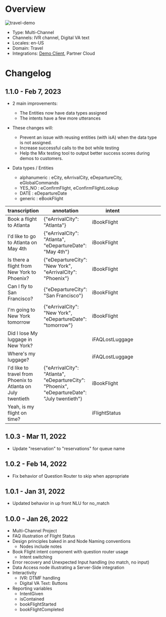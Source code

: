 # Overview

![travel-demo](https://user-images.githubusercontent.com/26783/155430263-65b06b5a-35c0-44a2-b96a-e568103c7591.gif)

* Type: Multi-Channel
* Channels: IVR channel, Digital VA text
* Locales: en-US
* Domain: Travel
* Integrations: [Demo Client](https://github.com/nuance-communications/mix-demo-client-azstaticwebapps), Partner Cloud

# Changelog

## 1.1.0 - Feb 7, 2023
* 2 main improvements:
    * The Entities now have data types assigned
    * The intents have a few more utterances

* These changes will:
	* Prevent an issue with reusing entities (with isA) when the data type is not assigned. 
	* Increase successful calls to the bot while testing 
	* Help the Mix testing tool to output better success scores during demos to customers. 

* Data types / Entities
  * alphanumeric : eCity, eArrivalCity, eDepartureCity, eGlobalCommands
  * YES_NO : eConfirmFlight, eConfirmFlightLookup
  * DATE : eDepartureDate
  * generic : eBookFlight

| transcription                                                | annotation                                                                                   | intent           |   |   |   |   |   |   |   |
|--------------------------------------------------------------|----------------------------------------------------------------------------------------------|------------------|---|---|---|---|---|---|---|
| Book a flight to Atlanta                                     | {"eArrivalCity": "Atlanta"}                                                                  | iBookFlight      |   |   |   |   |   |   |   |
| I'd like to go to Atlanta on May 4th                         | {"eArrivalCity": "Atlanta", "eDepartureDate": "May 4th"}                                     | iBookFlight      |   |   |   |   |   |   |   |
| Is there a flight from New York to Phoenix?                  | {"eDepartureCity": "New York", "eArrivalCity": "Phoenix"}                                    | iBookFlight      |   |   |   |   |   |   |   |
| Can I fly to San Francisco?                                  | {"eDepartureCity": "San Francisco"}                                                          | iBookFlight      |   |   |   |   |   |   |   |
| I'm going to New York tomorrow                               | {"eArrivalCity": "New York", "eDepartureDate": "tomorrow"}                                   | iBookFlight      |   |   |   |   |   |   |   |
| Did I lose My luggage in New York?                           |                                                                                              | iFAQLostLuggage  |   |   |   |   |   |   |   |
| Where's my luggage?                                          |                                                                                              | iFAQLostLuggage  |   |   |   |   |   |   |   |
| I'd like to travel from Phoenix to Atlanta on July twentieth | {"eArrivalCity": "Atlanta", "eDepartureCity": "Phoenix", "eDepartureDate": "July twentieth"} | iBookFlight      |   |   |   |   |   |   |   |
| Yeah, is my flight on time?                                  |                                                                                              | iFlightStatus    |   |   |   |   |   |   |   |


## 1.0.3 - Mar 11, 2022
* Update "reservation" to "reservations" for queue name

## 1.0.2 - Feb 14, 2022
* Fix behavior of Question Router to skip when appropriate

## 1.0.1 - Jan 31, 2022
* Updated behavior in up front NLU for no_match

## 1.0.0 - Jan 26, 2022
* Multi-Channel Project
* FAQ illustration of Flight Status
* Design principles baked in and Node Naming conventions
  * Nodes include notes
* Book Flight intent component with question router usage
  * Intent switching
* Error recovery and Unexpected Input handling (no match, no input)
* Data Access node illustrating a Server-Side integration
* Interactivity
  * IVR: DTMF handling
  * Digital VA Text: Buttons
* Reporting variables
  * IntentGiven
  * isContained
  * bookFlightStarted
  * bookFlightCompleted
